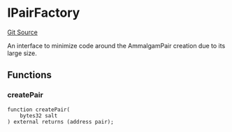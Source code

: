 # IPairFactory
[Git Source](https://github.com/Ammalgam-Protocol/core-v1/blob/a28e502b1e8800dac8120731b7ed6f1fd472b8a7/contracts/interfaces/factories/IAmmalgamFactory.sol)

An interface to minimize code around the AmmalgamPair creation due to
its large size.


## Functions
### createPair


```solidity
function createPair(
    bytes32 salt
) external returns (address pair);
```

